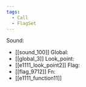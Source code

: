 ```yaml
---
tags:
  - Call
  - FlagSet
---
```

Sound:
- [[sound_100]]
Global:
- [[global_3]]
Look_point:
- [[e1111_look_point2]]
Flag:
- [[flag_9712]]
Fn:
- [[e1111_function11]]
